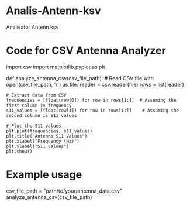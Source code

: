 # Analis-Antenn-ksv
Analisator Antenn ksv
# Code for CSV Antenna Analyzer
import csv
import matplotlib.pyplot as plt

def analyze_antenna_csv(csv_file_path):
    # Read CSV file
    with open(csv_file_path, 'r') as file:
        reader = csv.reader(file)
        rows = list(reader)

    # Extract data from CSV
    frequencies = [float(row[0]) for row in rows[1:]]  # Assuming the first column is frequency
    s11_values = [float(row[1]) for row in rows[1:]]    # Assuming the second column is S11 values

    # Plot the S11 values
    plt.plot(frequencies, s11_values)
    plt.title("Antenna S11 Values")
    plt.xlabel("Frequency (Hz)")
    plt.ylabel("S11 Values")
    plt.show()

# Example usage
csv_file_path = "path/to/your/antenna_data.csv"
analyze_antenna_csv(csv_file_path)
